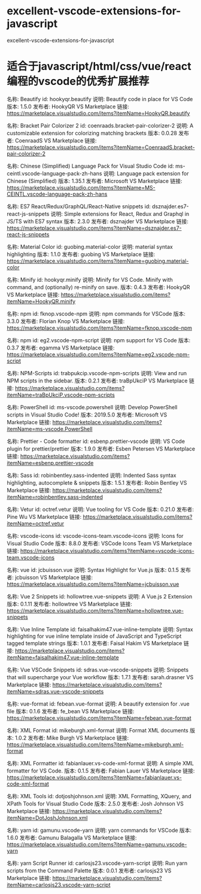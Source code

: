 # excellent-vscode-extensions-for-javascript
excellent-vscode-extensions-for-javascript

# 适合于javascript/html/css/vue/react编程的vscode的优秀扩展推荐

名称: Beautify
id: hookyqr.beautify
说明: Beautify code in place for VS Code
版本: 1.5.0
发布者: HookyQR
VS Marketplace 链接: https://marketplace.visualstudio.com/items?itemName=HookyQR.beautify


名称: Bracket Pair Colorizer 2
id: coenraads.bracket-pair-colorizer-2
说明: A customizable extension for colorizing matching brackets
版本: 0.0.28
发布者: CoenraadS
VS Marketplace 链接: https://marketplace.visualstudio.com/items?itemName=CoenraadS.bracket-pair-colorizer-2



名称: Chinese (Simplified) Language Pack for Visual Studio Code
id: ms-ceintl.vscode-language-pack-zh-hans
说明: Language pack extension for Chinese (Simplified)
版本: 1.35.1
发布者: Microsoft
VS Marketplace 链接: https://marketplace.visualstudio.com/items?itemName=MS-CEINTL.vscode-language-pack-zh-hans


名称: ES7 React/Redux/GraphQL/React-Native snippets
id: dsznajder.es7-react-js-snippets
说明: Simple extensions for React, Redux and Graphql in JS/TS with ES7 syntax
版本: 2.3.0
发布者: dsznajder
VS Marketplace 链接: https://marketplace.visualstudio.com/items?itemName=dsznajder.es7-react-js-snippets


名称: Material Color
id: guobing.material-color
说明: material syntax highlighting
版本: 1.1.0
发布者: guobing
VS Marketplace 链接: https://marketplace.visualstudio.com/items?itemName=guobing.material-color



名称: Minify
id: hookyqr.minify
说明: Minify for VS Code.
Minify with command, and (optionally) re-minify on save.
版本: 0.4.3
发布者: HookyQR
VS Marketplace 链接: https://marketplace.visualstudio.com/items?itemName=HookyQR.minify

名称: npm
id: fknop.vscode-npm
说明: npm commands for VSCode
版本: 3.3.0
发布者: Florian Knop
VS Marketplace 链接: https://marketplace.visualstudio.com/items?itemName=fknop.vscode-npm



名称: npm
id: eg2.vscode-npm-script
说明: npm support for VS Code
版本: 0.3.7
发布者: egamma
VS Marketplace 链接: https://marketplace.visualstudio.com/items?itemName=eg2.vscode-npm-script

名称: NPM-Scripts
id: trabpukcip.vscode-npm-scripts
说明: View and run NPM scripts in the sidebar.
版本: 0.2.1
发布者: traBpUkciP
VS Marketplace 链接: https://marketplace.visualstudio.com/items?itemName=traBpUkciP.vscode-npm-scripts





名称: PowerShell
id: ms-vscode.powershell
说明: Develop PowerShell scripts in Visual Studio Code!
版本: 2019.5.0
发布者: Microsoft
VS Marketplace 链接: https://marketplace.visualstudio.com/items?itemName=ms-vscode.PowerShell


名称: Prettier - Code formatter
id: esbenp.prettier-vscode
说明: VS Code plugin for prettier/prettier
版本: 1.9.0
发布者: Esben Petersen
VS Marketplace 链接: https://marketplace.visualstudio.com/items?itemName=esbenp.prettier-vscode



名称: Sass
id: robinbentley.sass-indented
说明: Indented Sass syntax highlighting, autocomplete & snippets
版本: 1.5.1
发布者: Robin Bentley
VS Marketplace 链接: https://marketplace.visualstudio.com/items?itemName=robinbentley.sass-indented

名称: Vetur
id: octref.vetur
说明: Vue tooling for VS Code
版本: 0.21.0
发布者: Pine Wu
VS Marketplace 链接: https://marketplace.visualstudio.com/items?itemName=octref.vetur


名称: vscode-icons
id: vscode-icons-team.vscode-icons
说明: Icons for Visual Studio Code
版本: 8.8.0
发布者: VSCode Icons Team
VS Marketplace 链接: https://marketplace.visualstudio.com/items?itemName=vscode-icons-team.vscode-icons



名称: vue
id: jcbuisson.vue
说明: Syntax Highlight for Vue.js
版本: 0.1.5
发布者: jcbuisson
VS Marketplace 链接: https://marketplace.visualstudio.com/items?itemName=jcbuisson.vue

名称: Vue 2 Snippets
id: hollowtree.vue-snippets
说明: A Vue.js 2 Extension
版本: 0.1.11
发布者: hollowtree
VS Marketplace 链接: https://marketplace.visualstudio.com/items?itemName=hollowtree.vue-snippets

名称: Vue Inline Template
id: faisalhakim47.vue-inline-template
说明: Syntax highlighting for vue inline template inside of JavaScript and TypeScript tagged template strings
版本: 1.0.1
发布者: Faisal Hakim
VS Marketplace 链接: https://marketplace.visualstudio.com/items?itemName=faisalhakim47.vue-inline-template

名称: Vue VSCode Snippets
id: sdras.vue-vscode-snippets
说明: Snippets that will supercharge your Vue workflow
版本: 1.7.1
发布者: sarah.drasner
VS Marketplace 链接: https://marketplace.visualstudio.com/items?itemName=sdras.vue-vscode-snippets

名称: vue-format
id: febean.vue-format
说明: A beautify extension for .vue file
版本: 0.1.6
发布者: fe_bean
VS Marketplace 链接: https://marketplace.visualstudio.com/items?itemName=febean.vue-format

名称: XML Format
id: mikeburgh.xml-format
说明: Format XML documents
版本: 1.0.2
发布者: Mike Burgh
VS Marketplace 链接: https://marketplace.visualstudio.com/items?itemName=mikeburgh.xml-format

名称: XML Formatter
id: fabianlauer.vs-code-xml-format
说明: A simple XML formatter for VS Code.
版本: 0.1.5
发布者: Fabian Lauer
VS Marketplace 链接: https://marketplace.visualstudio.com/items?itemName=fabianlauer.vs-code-xml-format


名称: XML Tools
id: dotjoshjohnson.xml
说明: XML Formatting, XQuery, and XPath Tools for Visual Studio Code
版本: 2.5.0
发布者: Josh Johnson
VS Marketplace 链接: https://marketplace.visualstudio.com/items?itemName=DotJoshJohnson.xml

名称: yarn
id: gamunu.vscode-yarn
说明: yarn commands for VSCode
版本: 1.6.0
发布者: Gamunu Balagalla
VS Marketplace 链接: https://marketplace.visualstudio.com/items?itemName=gamunu.vscode-yarn

名称: yarn Script Runner
id: carlosjs23.vscode-yarn-script
说明: Run yarn scripts from the Command Palette
版本: 0.0.1
发布者: carlosjs23
VS Marketplace 链接: https://marketplace.visualstudio.com/items?itemName=carlosjs23.vscode-yarn-script
